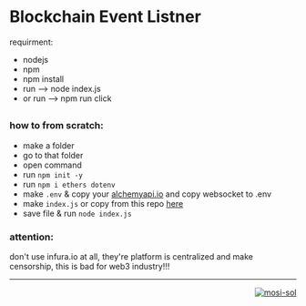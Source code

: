 # Blockchain Event Listner
requirment:
- nodejs
- npm
- npm install
- run -->  node index.js
- or run --> npm run click

##

### how to from scratch:
- make a folder
- go to that folder
- open command
- run `npm init -y`
- run `npm i ethers dotenv`
- make `.env` & copy your [alchemyapi.io](https://alchemyapi.io) and copy websocket to .env
- make `index.js` or copy from this repo [here](https://github.com/mosi-sol/5min/blob/main/05-Event-Listener/index.js) 
- save file & run `node index.js`

### attention:
don't use infura.io at all, they're platform is centralized and make censorship, this is bad for web3 industry!!!

---

<p align="right">
  <a href="https://github.com/mosi-sol/5min" target="blank">
    <img src="https://img.shields.io/badge/5%20minutes%20in%20solidity-live%20video%20in%20random%20time%20of%20day-white?style=for-the-badge&logo=solidity&labelColor=black" alt="mosi-sol" />
  </a>  
</p>
